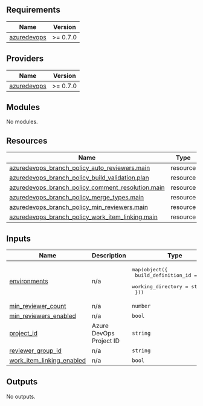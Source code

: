 <!-- BEGIN_TF_DOCS -->
## Requirements

| Name | Version |
|------|---------|
| <a name="requirement_azuredevops"></a> [azuredevops](#requirement\_azuredevops) | >= 0.7.0 |

## Providers

| Name | Version |
|------|---------|
| <a name="provider_azuredevops"></a> [azuredevops](#provider\_azuredevops) | >= 0.7.0 |

## Modules

No modules.

## Resources

| Name | Type |
|------|------|
| [azuredevops_branch_policy_auto_reviewers.main](https://registry.terraform.io/providers/microsoft/azuredevops/latest/docs/resources/branch_policy_auto_reviewers) | resource |
| [azuredevops_branch_policy_build_validation.plan](https://registry.terraform.io/providers/microsoft/azuredevops/latest/docs/resources/branch_policy_build_validation) | resource |
| [azuredevops_branch_policy_comment_resolution.main](https://registry.terraform.io/providers/microsoft/azuredevops/latest/docs/resources/branch_policy_comment_resolution) | resource |
| [azuredevops_branch_policy_merge_types.main](https://registry.terraform.io/providers/microsoft/azuredevops/latest/docs/resources/branch_policy_merge_types) | resource |
| [azuredevops_branch_policy_min_reviewers.main](https://registry.terraform.io/providers/microsoft/azuredevops/latest/docs/resources/branch_policy_min_reviewers) | resource |
| [azuredevops_branch_policy_work_item_linking.main](https://registry.terraform.io/providers/microsoft/azuredevops/latest/docs/resources/branch_policy_work_item_linking) | resource |

## Inputs

| Name | Description | Type | Default | Required |
|------|-------------|------|---------|:--------:|
| <a name="input_environments"></a> [environments](#input\_environments) | n/a | <pre>map(object({<br>    build_definition_id = string<br>    working_directory   = string<br>  }))</pre> | n/a | yes |
| <a name="input_min_reviewer_count"></a> [min\_reviewer\_count](#input\_min\_reviewer\_count) | n/a | `number` | `1` | no |
| <a name="input_min_reviewers_enabled"></a> [min\_reviewers\_enabled](#input\_min\_reviewers\_enabled) | n/a | `bool` | `true` | no |
| <a name="input_project_id"></a> [project\_id](#input\_project\_id) | Azure DevOps Project ID | `string` | n/a | yes |
| <a name="input_reviewer_group_id"></a> [reviewer\_group\_id](#input\_reviewer\_group\_id) | n/a | `string` | n/a | yes |
| <a name="input_work_item_linking_enabled"></a> [work\_item\_linking\_enabled](#input\_work\_item\_linking\_enabled) | n/a | `bool` | `false` | no |

## Outputs

No outputs.
<!-- END_TF_DOCS -->